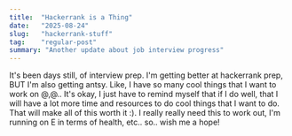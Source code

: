 ```yaml
---
title:  "Hackerrank is a Thing"
date:   "2025-08-24"
slug:   "hackerrank-stuff"
tag:    "regular-post"
summary: "Another update about job interview progress"
---
```

It's been days still, of interview prep. I'm getting better at hackerrank prep, BUT I'm also getting antsy. Like, I have so many cool things that I want to work on @,@.. It's okay, I just have to remind myself that if I do well, that I will have a lot more time and resources to do cool things that I want to do. That will make all of this worth it :). I really really need this to work out, I'm running on E in terms of health, etc.. so.. wish me a hope!
